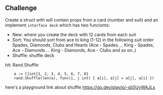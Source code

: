 
## Challenge

Create a struct with will contain props from a card (number and suit) and an implement `interface deck` which has two funcionts:
 - New: where you create the deck with 12 cards from each suit
 - Sort: You should sort from ace to king (1-12) in the following suit order Spades, Diamonds, Clubs and Hearts 
    (Ace - Spades ... King - Spades, Ace - Diamonds ... King - Diamonds, Ace - Clubs and so on..)
- Shuffle: shuffle deck

hit: Rand.Shuffle

```
    a := []int{1, 2, 3, 4, 5, 6, 7, 8}
    rand.Shuffle(len(a), func(i, j int) { a[i], a[j] = a[j], a[i] })

```

here's a playground link about shuffle https://go.dev/play/p/-sb5UyWAJLs